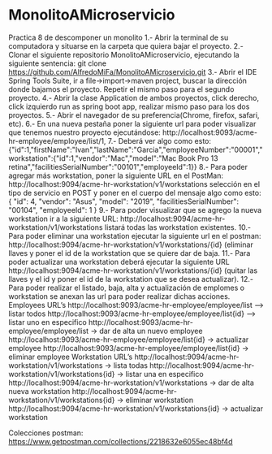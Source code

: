 # MonolitoAMicroservicio
Practica 8 de descomponer un monolito
1.- Abrir la terminal de su computadora y situarse en la carpeta que quiera bajar el proyecto.
2.- Clonar el siguiente repositorio MonolitoAMicroservicio, ejecutando la siguiente sentencia: git clone https://github.com/AlfredoMiFa/MonolitoAMicroservicio.git
3.- Abrir el IDE Spring Tools Suite, ir a file->import->maven project, buscar la dirección donde bajamos el proyecto. Repetir el mismo paso para el segundo proyecto.
4.- Abrir la clase Application de ambos proyectos, click derecho, click izquierdo run as spring boot app, realizar mismo paso para los dos proyectos.
5.- Abrir el navegador de su preferencia(Chrome, firefox, safari, etc).
6.- En una nueva pestaña poner la siguiente url para poder visualizar que tenemos nuestro proyecto ejecutándose: http://localhost:9093/acme-hr-employee/employee/list/1,
7.- Deberá ver algo como esto:  {"id":1,"firstName":"Ivan","lastName":"Garcia","employeeNumber":"00001","workstation":{"id":1,"vendor":"Mac","model":"Mac Book Pro 13 retina","facilitiesSerialNumber":"00101","employeeId":1}}
8.- Para poder agregar más workstation, poner la siguiente URL en el PostMan: http://localhost:9094/acme-hr-workstation/v1/workstations selección en el tipo de servicio en POST y poner en el cuerpo del mensaje algo como esto: 
{
    "id": 4,
    "vendor": "Asus",
    "model": "2019",
    "facilitiesSerialNumber": "00104",
    "employeeId": 1
}
9.- Para poder visualizar que se agrego la nueva workstation ir a la siguiente URL: http://localhost:9094/acme-hr-workstation/v1/workstations listará todas las workstation existentes.
10.- Para poder eliminar una workstation ejecutar la siguiente url en el postman: http://localhost:9094/acme-hr-workstation/v1/workstations/{id} (eliminar llaves y poner el id de la workstation que se quiere dar de baja.
11.- Para poder actualizar una workstation deberá ejecutar la siguiente URL http://localhost:9094/acme-hr-workstation/v1/workstations/{id} (quitar las llaves y el id y poner el id de la workstation que se desea actualizar).
12.- Para poder realizar el listado, baja, alta y actualización de emplomes o workstation se anexan las url para poder realizar dichas acciones.
Employees URL’s
http://localhost:9093/acme-hr-employee/employee/list  —> listar todos
http://localhost:9093/acme-hr-employee/employee/list{id} —> listar uno en especifico
http://localhost:9093/acme-hr-employee/employee/list -> dar de alta un nuevo employee
http://localhost:9093/acme-hr-employee/employee/list{id} -> actualizar employee
http://localhost:9093/acme-hr-employee/employee/list{id} -> eliminar employee
Workstation URL’s
http://localhost:9094/acme-hr-workstation/v1/workstations -> lista todas
http://localhost:9094/acme-hr-workstation/v1/workstations{id} -> listar una en especifico
http://localhost:9094/acme-hr-workstation/v1/workstations -> dar de alta nueva workstation
http://localhost:9094/acme-hr-workstation/v1/workstations{id} -> eliminar workstation
http://localhost:9094/acme-hr-workstation/v1/workstations{id} -> actualizar workstation

Colecciones postman: https://www.getpostman.com/collections/2218632e6055ec48bf4d
